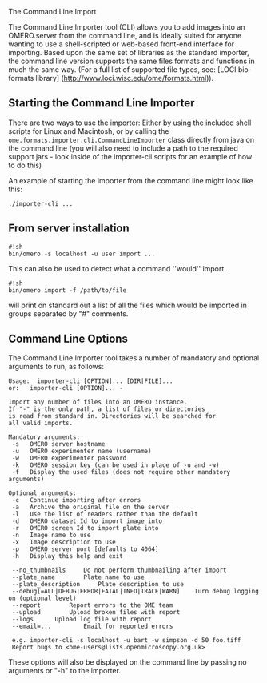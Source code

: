 The Command Line Import

The Command Line Importer tool (CLI) allows you to add images into an OMERO.server from the command line, and is ideally suited for anyone wanting to use a shell-scripted or web-based front-end interface for importing. Based upon the same set of libraries as the standard importer, the command line version supports the same files formats and functions in much the same way. (For a full list of supported file types, see: [LOCI bio-formats library] (http://www.loci.wisc.edu/ome/formats.html)).

## Starting the Command Line Importer ##
There are two ways to use the importer: Either by using the included shell scripts for Linux and Macintosh, or by calling the `ome.formats.importer.cli.CommandLineImporter` class directly from java on the command line (you will also need to include a path to the required support jars - look inside of the importer-cli scripts for an example of how to do this)

An example of starting the importer from the command line might look like this:

    ./importer-cli ...

## From server installation ##
    #!sh
    bin/omero -s localhost -u user import ...

This can also be used to detect what a command ''would'' import.

    #!sh
    bin/omero import -f /path/to/file

will print on standard out a list of all the files which would be imported in groups separated by "#" comments.

## Command Line Options ##

The Command Line Importer tool takes a number of mandatory and optional arguments to run, as follows:

    Usage:  importer-cli [OPTION]... [DIR|FILE]... 
    or:   importer-cli [OPTION]... - 

    Import any number of files into an OMERO instance.
    If "-" is the only path, a list of files or directories 
    is read from standard in. Directories will be searched for 
    all valid imports.

    Mandatory arguments:
     -s	  OMERO server hostname
     -u	  OMERO experimenter name (username)
     -w	  OMERO experimenter password
     -k	  OMERO session key (can be used in place of -u and -w)
     -f	  Display the used files (does not require other mandatory arguments)

    Optional arguments:
     -c	  Continue importing after errors
     -a	  Archive the original file on the server
     -l	  Use the list of readers rather than the default
     -d	  OMERO dataset Id to import image into
     -r	  OMERO screen Id to import plate into
     -n	  Image name to use
     -x	  Image description to use
     -p	  OMERO server port [defaults to 4064]
     -h	  Display this help and exit
      
     --no_thumbnails     Do not perform thumbnailing after import
     --plate_name        Plate name to use
     --plate_description	 Plate description to use
     --debug[=ALL|DEBUG|ERROR|FATAL|INFO|TRACE|WARN]	Turn debug logging on (optional level)
     --report		 Report errors to the OME team
     --upload		 Upload broken files with report
     --logs		 Upload log file with report
     --email=...		 Email for reported errors

     e.g. importer-cli -s localhost -u bart -w simpson -d 50 foo.tiff
     Report bugs to <ome-users@lists.openmicroscopy.org.uk>


These options will also be displayed on the command line by passing no arguments or "-h" to the importer.
